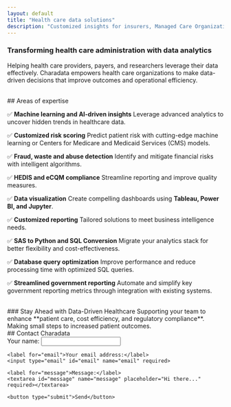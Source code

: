 ```yaml
---
layout: default
title: "Health care data solutions"
description: "Customized insights for insurers, Managed Care Organizations, Accountable Care Organizations and Medicare Advantage Plans."
---
```


### Transforming health care administration with data analytics

Helping health care providers, payers, and researchers leverage their data effectively. Charadata empowers health care organizations to make data-driven decisions that improve outcomes and operational efficiency.

<br>
## Areas of expertise

✅ **Machine learning and AI-driven insights**
Leverage advanced analytics to uncover hidden trends in healthcare data.  

✅ **Customized risk scoring**
Predict patient risk with cutting-edge machine learning or Centers for Medicare and Medicaid Services (CMS) models.  

✅ **Fraud, waste and abuse detection**
Identify and mitigate financial risks with intelligent algorithms.  

✅ **HEDIS and eCQM compliance**
Streamline reporting and improve quality measures.  

✅ **Data visualization**
Create compelling dashboards using **Tableau, Power BI, and Jupyter**.  

✅ **Customized reporting**
Tailored solutions to meet business intelligence needs.  

✅ **SAS to Python and SQL Conversion**
Migrate your analytics stack for better flexibility and cost-effectiveness.  

✅ **Database query optimization**
Improve performance and reduce processing time with optimized SQL queries.  

✅ **Streamlined government reporting**
Automate and simplify key government reporting metrics through integration with existing systems.  

<br>
### Stay Ahead with Data-Driven Healthcare
Supporting your team to enhance **patient care, cost efficiency, and regulatory compliance**. Making small steps to increased patient outcomes.  

<br>
<a id="contact"></a>
## Contact Charadata

<form action="https://formspree.io/f/manqgkwv" method="POST">
    <label for="name">Your name:</label>
    <input type="text" id="name" name="name" required>

    <label for="email">Your email address:</label>
    <input type="email" id="email" name="email" required>

    <label for="message">Message:</label>
    <textarea id="message" name="message" placeholder="Hi there..." required></textarea>

    <button type="submit">Send</button>
</form>
